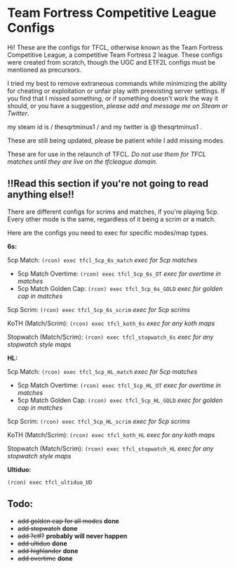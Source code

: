 

# Team Fortress Competitive League Configs

Hi! These are the configs for TFCL, otherwise known as the Team Fortress Competitive League, a competitive Team Fortress 2 league. These configs were created from scratch, though the UGC and ETF2L configs must be mentioned as precursors. 

I tried my best to remove extraneous commands while minimizing the ability for cheating or exploitation or unfair play with preexisting server settings. If you find that I missed something, or if something doesn't work the way it should, or you have a suggestion, *please add and message me on Steam or Twitter*. 

my steam id is / thesqrtminus1 / and my twitter is @ thesqrtminus1 .


These are still being updated, please be patient while I add missing modes.

These are for use in the relaunch of TFCL. *Do not use them for TFCL matches until they are live on the tfcleague domain.*



## !!Read this section if you're not going to read anything else!!

There are different configs for scrims and matches, if you're playing 5cp. Every other mode is the same, regardless of it being a scrim or a match.

Here are the configs you need to exec for specific modes/map types.

**6s:**

5cp Match: `(rcon) exec tfcl_5cp_6s_match` *exec for 5cp matches*
* 5cp Match Overtime: `(rcon) exec tfcl_5cp_6s_OT` *exec for overtime in matches*
* 5cp Match Golden Cap: `(rcon) exec tfcl_5cp_6s_GOLD` *exec for golden cap in matches*

5cp Scrim: `(rcon) exec tfcl_5cp_6s_scrim` *exec for 5cp scrims*

KoTH (Match/Scrim): `(rcon) exec tfcl_koth_6s` *exec for any koth maps*

Stopwatch (Match/Scrim): `(rcon) exec tfcl_stopwatch_6s` *exec for any stopwatch style maps*


**HL:**

5cp Match: `(rcon) exec tfcl_5cp_HL_match` *exec for 5cp matches*
* 5cp Match Overtime: `(rcon) exec tfcl_5cp_HL_OT` *exec for overtime in matches*
* 5cp Match Golden Cap: `(rcon) exec tfcl_5cp_HL_GOLD` *exec for golden cap in matches*

5cp Scrim: `(rcon) exec tfcl_5cp_HL_scrim` *exec for 5cp scrims*

KoTH (Match/Scrim): `(rcon) exec tfcl_koth_HL` *exec for any koth maps*

Stopwatch (Match/Scrim): `(rcon) exec tfcl_stopwatch_HL` *exec for any stopwatch style maps*

**Ultiduo:**

`(rcon) exec tfcl_ultiduo_UD`



## Todo: 

* ~~add golden cap for all modes~~ **done**
* ~~add stopwatch~~ **done**
* ~~add ?ctf?~~ **probably will never happen**
* ~~add ultiduo~~ **done**
* ~~add highlander~~ **done**
* ~~add overtime~~ **done**

